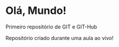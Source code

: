 # Olá, Mundo!
 Primeiro repositório de GIT e GIT-Hub

 Repositório criado durante uma aula ao vivo!
